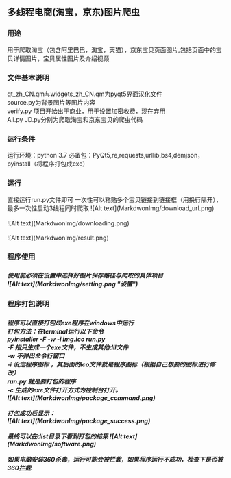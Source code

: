 <h2>多线程电商(淘宝，京东)图片爬虫</h2>

<h3>用途</h3>
用于爬取淘宝（包含阿里巴巴，淘宝，天猫），京东宝贝页面图片,包括页面中的宝贝详情图片，宝贝属性图片及介绍视频

<h3>文件基本说明</h3>
qt_zh_CN.qm与widgets_zh_CN.qm为pyqt5界面汉化文件<br>
source.py为背景图片等图片内容<br>
verify.py 项目开始出于商业，用于设置加密收费，现在弃用<br>
Ali.py JD.py分别为爬取淘宝和京东宝贝的爬虫代码<br>


<h3>运行条件</h3>
运行环境：python 3.7
必备包：PyQt5,re,requests,urllib,bs4,demjson，pyinstall（将程序打包成exe）

<h3>运行</h3>
直接运行run.py文件即可
一次性可以粘贴多个宝贝链接到链接框（用换行隔开），最多一次性启动3线程同时爬取
![Alt text](MarkdwonImg/download_url.png)<br><br>
![Alt text](MarkdwonImg/downloading.png)<br><br>
![Alt text](MarkdwonImg/result.png)

<h3>程序使用<h3/>
<h5>使用前必须在设置中选择好图片保存路径与爬取的具体项目<br>
![Alt text](MarkdwonImg/setting.png "设置")

<h3>程序打包说明<h3/>
<h5>程序可以直接打包成exe程序在windows中运行<br>
打包方法：在terminal运行以下命令<br>
pyinstaller -F -w -i img.ico run.py<br>
-F 指只生成一个exe文件，不生成其他dll文件<br>
-w 不弹出命令行窗口<br>
-i 设定程序图标 ，其后面的ico文件就是程序图标（根据自己想要的图标进行修改）<br>
run.py 就是要打包的程序<br>
-c 生成的exe文件打开方式为控制台打开。<br>
![Alt text](MarkdwonImg/package_command.png)<br><br>
打包成功后显示：<br>
![Alt text](MarkdwonImg/package_success.png)<br><br>
最终可以在dist目录下看到打包的结果
![Alt text](MarkdwonImg/software.png)<br><br>
如果电脑安装360杀毒，运行可能会被拦截，如果程序运行不成功，检查下是否被360拦截
